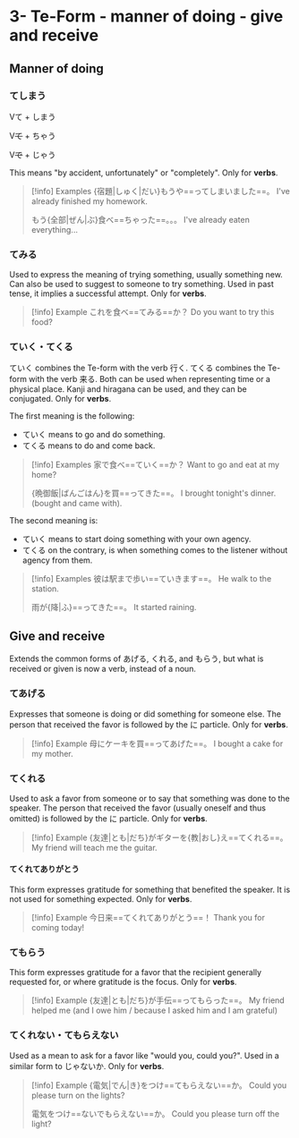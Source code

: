 # 3- Te-Form - manner of doing - give and receive

## Manner of doing

### てしまう

<div class="usage">
<div>
	<p><span class="box">Vて</span> + しまう</p>
	<p><span class="box">V<strike>て</strike></span> + ちゃう</p>
	<p><span class="box">V<strike>で</strike></span> + じゃう</p>
</div>
</div>

This means "by accident, unfortunately" or "completely".
Only for **verbs**.

> [!info] Examples
> {宿題|しゅく|だい}もうや==ってしまいました==。
> I've already finished my homework.
> 
> もう{全部|ぜん|ぶ}食べ==ちゃった==。。。
> I've already eaten everything...

### てみる

Used to express the meaning of trying something, usually something new.
Can also be used to suggest to someone to try something.
Used in past tense, it implies a successful attempt.
Only for **verbs**.

> [!info] Example
> これを食べ==てみる==か？
> Do you want to try this food?

### ていく・てくる

ていく combines the Te-form with the verb 行く.
てくる combines the Te-form with the verb 来る. 
Both can be used when representing time or a physical place. Kanji and hiragana can be used, and they can be conjugated.
Only for **verbs**.

The first meaning is the following:
* ていく means to go and do something.
* てくる means to do and come back.

> [!info] Examples
> 家で食べ==ていく==か？
> Want to go and eat at my home?
> 
> {晩御飯|ばんごはん}を買==ってきた==。
> I brought tonight's dinner. (bought and came with).

The second meaning is:
* ていく means to start doing something with your own agency.
* てくる on the contrary, is when something comes to the listener without agency from them.

> [!info] Examples
> 彼は駅まで歩い==ていきます==。
> He walk to the station.
> 
> 雨が{降|ふ}==ってきた==。
> It started raining.

## Give and receive

Extends the common forms of あげる, くれる, and もらう, but what is received or given is now a verb, instead of a noun.

### てあげる

Expresses that someone is doing or did something for someone else.
The person that received the favor is followed by the に particle.
Only for **verbs**.

> [!info] Example
> 母にケーキを買==ってあげた==。
> I bought a cake for my mother.
> 

### てくれる

Used to ask a favor from someone or to say that something was done to the speaker.
The person that received the favor (usually oneself and thus omitted) is followed by the に particle.
Only for **verbs**.

> [!info] Example
> {友達|とも|だち}がギターを{教|おし}え==てくれる==。
> My friend will teach me the guitar.

#### てくれてありがとう

This form expresses gratitude for something that benefited the speaker. It is not used for something expected.
Only for **verbs**.

> [!info] Example
> 今日来==てくれてありがとう==！
> Thank you for coming today!

### てもらう

This form expresses gratitude for a favor that the recipient generally requested for, or where gratitude is the focus.
Only for **verbs**.

> [!info] Example
{友達|とも|だち}が手伝==ってもらった==。
My friend helped me (and I owe him / because I asked him and I am grateful)

### てくれない・てもらえない

Used as a mean to ask for a favor like "would you, could you?". Used in a similar form to じゃないか.
Only for **verbs**.

> [!info] Example
> {電気|でん|き}をつけ==てもらえない==か。
> Could you please turn on the lights?
> 
> 電気をつけ==ないでもらえない==か。
> Could you please turn off the light?
